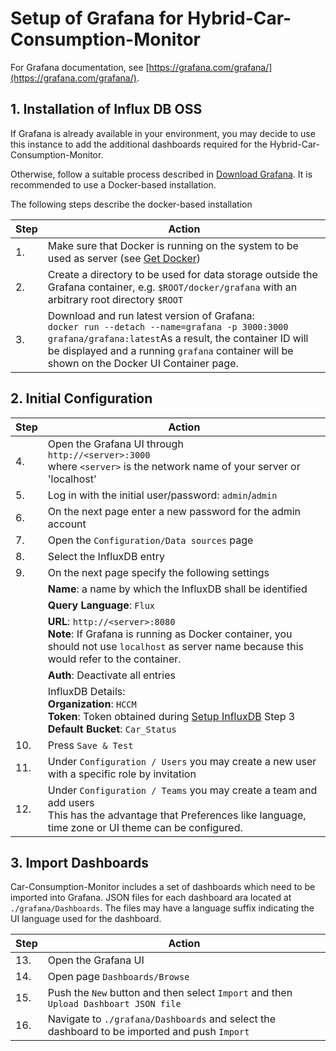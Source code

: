 # Setup of Grafana for Hybrid-Car-Consumption-Monitor

For Grafana documentation, see [https://grafana.com/grafana/](https://grafana.com/grafana/).

## 1. Installation of Influx DB OSS

If Grafana is already available in your environment, you may decide to use this instance to add the additional dashboards required for the Hybrid-Car-Consumption-Monitor.

Otherwise, follow a suitable process described in [Download Grafana](https://grafana.com/grafana/download?pg=get&plcmt=selfmanaged-box1-cta1).
It is recommended to use a Docker-based installation.

The following steps describe the docker-based installation

|Step|Action
|----|-----------------------------------------------------
|1.  | Make sure that Docker is running on the system to be used as server (see [Get Docker](https://docs.docker.com/get-docker/))
|2.  | Create a directory to be used for data storage outside the Grafana container, e.g. ```$ROOT/docker/grafana``` with an arbitrary root directory ```$ROOT```
|3.  | Download and run latest version of Grafana:<br/>```docker run --detach --name=grafana -p 3000:3000 grafana/grafana:latest```As a result, the container ID will be displayed and a running ```grafana``` container will be shown on the Docker UI Container page.

## 2. Initial Configuration

|Step|Action
|----|-----------------------------------------------------
|4.  | Open the Grafana UI through <br/> ```http://<server>:3000``` <br/> where ```<server>``` is the network name of your server or 'localhost'
|5.  | Log in with the initial user/password: ```admin```/```admin```
|6.  | On the next page enter a new password for the admin account
|7.  | Open the ```Configuration/Data sources``` page
|8.  | Select the InfluxDB entry
|9.  | On the next page specify the following settings 
|    | **Name**: a name by which the InfluxDB shall be identified
|    | **Query Language**: ```Flux```
|    | **URL**: ```http://<server>:8080```<br/>**Note**: If Grafana is running as Docker container, you should not use ```localhost``` as server name because this would refer to the container.
|    | **Auth**: Deactivate all entries
|    | InfluxDB Details:<br/>**Organization**: ```HCCM```<br/>**Token**: Token obtained during [Setup InfluxDB](setupInfluxDb.md) Step 3<br/>**Default Bucket**: ```Car_Status```
|10. | Press ```Save & Test```
|11. | Under ```Configuration / Users``` you may create a new user with a specific role by invitation
|12. | Under ```Configuration / Teams``` you may create a team and add users<br/>This has the advantage that Preferences like language, time zone or UI theme can be configured.

## 3. Import Dashboards

Car-Consumption-Monitor includes a set of dashboards which need to be imported into Grafana.
JSON files for each dashboard ara located at ```./grafana/Dashboards```.
The files may have a language suffix indicating the UI language used for the dashboard.

|Step|Action
|----|-----------------------------------------------------
|13. | Open the Grafana UI
|14. | Open page ```Dashboards/Browse```
|15. | Push the ```New``` button and then select ```Import``` and then ```Upload Dashboart JSON file```
|16. | Navigate to ```./grafana/Dashboards``` and select the dashboard to be imported and push ```Import```

